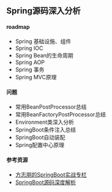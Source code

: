 ## Spring源码深入分析

#### roadmap

- Spring 基础设施、组件
- Spring IOC
- Spring Bean的生命周期
- Spring AOP
- Spring 事务
- Spring MVC原理

#### 问题

- 常用BeanPostProcessor总结
- 常用BeanFactoryPostProcessor总结
- Environment类深入分析
- SpringBoot条件注入总结
- SpringBoot自动装配
- Spring配置中心原理


#### 参考资源

- [方志朋的SpringBoot实战专栏](https://blog.csdn.net/forezp/category_9268735.html?spm=1001.2014.3001.5482)
- [SpringBoot源码深度解析](https://blog.csdn.net/qq_34341457/category_9619395.html?spm=1001.2014.3001.5482)